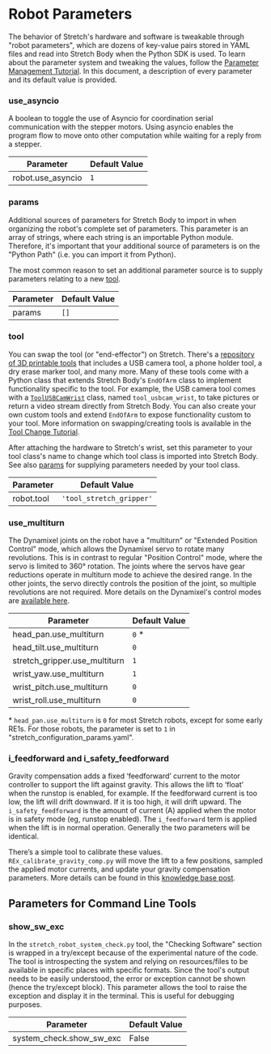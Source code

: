 # Robot Parameters

The behavior of Stretch's hardware and software is tweakable through "robot parameters", which are dozens of key-value pairs stored in YAML files and read into Stretch Body when the Python SDK is used. To learn about the parameter system and tweaking the values, follow the [Parameter Management Tutorial](../../stretch_tutorials/stretch_body/tutorial_parameter_management.md). In this document, a description of every parameter and its default value is provided.

### use_asyncio

A boolean to toggle the use of Asyncio for coordination serial communication with the stepper motors. Using asyncio enables the program flow to move onto other computation while waiting for a reply from a stepper.

| Parameter         | Default Value |
|-------------------|---------------|
| robot.use_asyncio | `1`           |

### params

Additional sources of parameters for Stretch Body to import in when organizing the robot's complete set of parameters. This parameter is an array of strings, where each string is an importable Python module. Therefore, it's important that your additional source of parameters is on the "Python Path" (i.e. you can import it from Python).

The most common reason to set an additional parameter source is to supply parameters relating to a new [tool](#tool).

| Parameter | Default Value |
|-----------|---------------|
| params    | `[]`          |

### tool

You can swap the tool (or "end-effector") on Stretch. There's a [repository of 3D printable tools](https://github.com/hello-robot/stretch_tool_share/blob/master/README.md) that includes a USB camera tool, a phone holder tool, a dry erase marker tool, and many more. Many of these tools come with a Python class that extends Stretch Body's `EndOfArm` class to implement functionality specific to the tool. For example, the USB camera tool comes with a [`ToolUSBCamWrist`](https://github.com/hello-robot/stretch_tool_share/blob/master/python/stretch_tool_share/usbcam_wrist_v1/tool.py) class, named `tool_usbcam_wrist`, to take pictures or return a video stream directly from Stretch Body. You can also create your own custom tools and extend `EndOfArm` to expose functionality custom to your tool. More information on swapping/creating tools is available in the [Tool Change Tutorial](../../stretch_tutorials/stretch_body/tutorial_tool_change.md).

After attaching the hardware to Stretch's wrist, set this parameter to your tool class's name to change which tool class is imported into Stretch Body. See also [params](#params) for supplying parameters needed by your tool class.

| Parameter  | Default Value            |
|------------|--------------------------|
| robot.tool | `'tool_stretch_gripper'` |

### use_multiturn

The Dynamixel joints on the robot have a "multiturn" or "Extended Position Control" mode, which allows the Dynamixel servo to rotate many revolutions. This is in contrast to regular "Position Control" mode, where the servo is limited to 360° rotation. The joints where the servos have gear reductions operate in multiturn mode to achieve the desired range. In the other joints, the servo directly controls the position of the joint, so multiple revolutions are not required. More details on the Dynamixel's control modes are [available here](https://emanual.robotis.com/docs/en/dxl/x/xl430-w250/#operating-mode11).

| Parameter                     | Default Value |
|-------------------------------|---------------|
| head_pan.use_multiturn        | `0` *         |
| head_tilt.use_multiturn       | `0`           |
| stretch_gripper.use_multiturn | `1`           |
| wrist_yaw.use_multiturn       | `1`           |
| wrist_pitch.use_multiturn     | `0`           |
| wrist_roll.use_multiturn      | `0`           |

\* `head_pan.use_multiturn` is `0` for most Stretch robots, except for some early RE1s. For those robots, the parameter is set to `1` in "stretch_configuration_params.yaml". 

### i_feedforward and i_safety_feedforward

Gravity compensation adds a fixed ‘feedforward’ current to the motor controller to support the lift against gravity. This allows the lift to ‘float’ when the runstop is enabled, for example. If the feedforward current is too low, the lift will drift downward. If it is too high, it will drift upward. The `i_safety_feedforward` is the amount of current (A) applied when the motor is in safety mode (eg, runstop enabled). The `i_feedforward` term is applied when the lift is in normal operation. Generally the two parameters will be identical.

There’s a simple tool to calibrate these values. `REx_calibrate_gravity_comp.py` will move the lift to a few positions, sampled the applied motor currents, and update your gravity compensation parameters. More details can be found in this [knowledge base post](https://forum.hello-robot.com/t/practical-guide-to-lift-gravity-compensation/657).

## Parameters for Command Line Tools

### show_sw_exc

In the `stretch_robot_system_check.py` tool, the "Checking Software" section is wrapped in a try/except because of the experimental nature of the code. The tool is introspecting the system and relying on resources/files to be available in specific places with specific formats. Since the tool's output needs to be easily understood, the error or exception cannot be shown (hence the try/except block). This parameter allows the tool to raise the exception and display it in the terminal. This is useful for debugging purposes.

| Parameter                | Default Value |
|--------------------------|---------------|
| system_check.show_sw_exc | False         |
